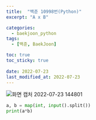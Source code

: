 ```yaml
---
title:  "백준 10998번(Python)"
excerpt: "A x B"

categories:
  - baekjoon_python
tags:
  - [백준, BaekJoon]

toc: true
toc_sticky: true
 
date: 2022-07-23
last_modified_at: 2022-07-23
---
```


![화면 캡처 2022-07-23 144801](https://user-images.githubusercontent.com/106606698/180592332-506021f9-3433-4e79-839f-1dbdc2e9ce04.png)

```python
a, b = map(int, input().split())
print(a*b)
```